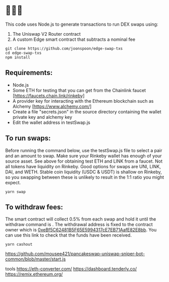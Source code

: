 # 🦄🦄🦄
This code uses Node.js to generate transactions to run DEX swaps using:
1. The Uniswap V2 Router contract
2. A custom Edge smart contract that subtracts a nominal fee

```
git clone https://github.com/joonspoon/edge-swap-txs
cd edge-swap-txs
npm install
```

## Requirements:
* Node.js
* Some ETH for testing that you can get from the Chainlink faucet [https://faucets.chain.link/rinkeby]
* A provider key for interacting with the Ethereum blockchain such as Alchemy [https://www.alchemy.com/]
* Create a file "secrets.json" in the source directory containing the wallet private key and alchemy key
* Edit the wallet address in testSwap.js

## To run swaps:
Before running the command below, use the testSwap.js file to select a pair and an amount to swap. Make sure your Rinkeby wallet has enough of your source asset. See above for obtaining test ETH and LINK from a faucet.
Not all tokens have liquidity on Rinkeby. Good options for swaps are UNI, LINK, DAI, and WETH.
Stable coin liquidity (USDC & USDT) is shallow on Rinkeby, so you swapping between these is unlikely to result in the 1:1 ratio you might expect.
```
yarn swap
```

## To withdraw fees:
The smart contract will collect 0.5% from each swap and hold it until the withdraw command is . The withdrawal address is fixed to the contract owner which is [0xeBf5C62481B5F65E5994317cE7EB71AafE82E8bb](https://rinkeby.etherscan.io/address/0xeBf5C62481B5F65E5994317cE7EB71AafE82E8bb). You can use this link to check that the funds have been received.
```
yarn cashout
```

https://github.com/mousee421/pancakeswap-uniswap-sniper-bot-common/blob/master/start.js

tools
https://eth-converter.com/
https://dashboard.tenderly.co/
https://remix.ethereum.org/

